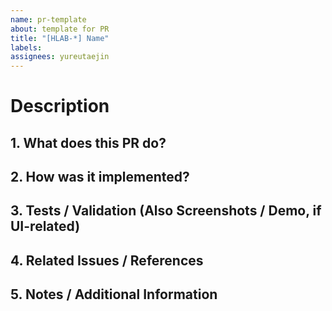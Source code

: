 ```yaml
---
name: pr-template
about: template for PR
title: "[HLAB-*] Name"
labels:
assignees: yureutaejin
---
```


# Description

## 1. What does this PR do?

## 2. How was it implemented?

## 3. Tests / Validation (Also Screenshots / Demo, if UI-related)

## 4. Related Issues / References

## 5. Notes / Additional Information
